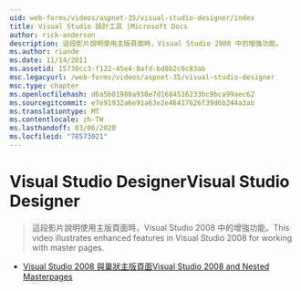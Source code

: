 ```yaml
---
uid: web-forms/videos/aspnet-35/visual-studio-designer/index
title: Visual Studio 設計工具 |Microsoft Docs
author: rick-anderson
description: 這段影片說明使用主版頁面時，Visual Studio 2008 中的增強功能。
ms.author: riande
ms.date: 11/14/2011
ms.assetid: 15730cc3-f122-45e4-8afd-bd8b2c8c83ab
msc.legacyurl: /web-forms/videos/aspnet-35/visual-studio-designer
msc.type: chapter
ms.openlocfilehash: d6a5b01980a930e7d1684516233bc9bca99aec62
ms.sourcegitcommit: e7e91932a6e91a63e2e46417626f39d6b244a3ab
ms.translationtype: MT
ms.contentlocale: zh-TW
ms.lasthandoff: 03/06/2020
ms.locfileid: "78573021"
---
```

# <a name="visual-studio-designer"></a><span data-ttu-id="17db4-103">Visual Studio Designer</span><span class="sxs-lookup"><span data-stu-id="17db4-103">Visual Studio Designer</span></span>

> <span data-ttu-id="17db4-104">這段影片說明使用主版頁面時，Visual Studio 2008 中的增強功能。</span><span class="sxs-lookup"><span data-stu-id="17db4-104">This video illustrates enhanced features in Visual Studio 2008 for working with master pages.</span></span>

- [<span data-ttu-id="17db4-105">Visual Studio 2008 與巢狀主版頁面</span><span class="sxs-lookup"><span data-stu-id="17db4-105">Visual Studio 2008 and Nested Masterpages</span></span>](visual-studio-2008-and-nested-masterpages.md)
